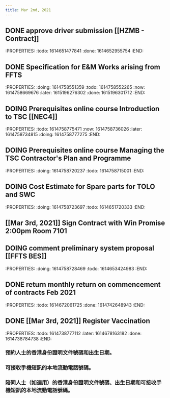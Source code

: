 ```yaml
---
title: Mar 2nd, 2021
---
```


## DONE approve driver submission [[HZMB - Contract]]
:PROPERTIES:
:todo: 1614651477841
:done: 1614652955754
:END:
## DONE Specification for E&M Works arising from FFTS
:PROPERTIES:
:doing: 1614758551359
:todo: 1614758552265
:now: 1614758669676
:later: 1615196276302
:done: 1615196301712
:END:
## DOING Prerequisites online course Introduction to TSC [[NEC4]]
:PROPERTIES:
:todo: 1614758775471
:now: 1614758736026
:later: 1614758734815
:doing: 1614758777275
:END:
## DOING Prerequisites online course Managing the TSC Contractor's Plan and Programme
:PROPERTIES:
:doing: 1614758720237
:todo: 1614758715001
:END:
## DOING Cost Estimate for Spare parts for TOLO and SWC
:PROPERTIES:
:doing: 1614758723697
:todo: 1614651720333
:END:
## [[Mar 3rd, 2021]] Sign Contract with Win Promise 2:00pm Room 7101
## DOING comment preliminary system proposal [[FFTS BES]]
:PROPERTIES:
:doing: 1614758728469
:todo: 1614653424983
:END:
## DONE return monthly return on commencement of contracts Feb 2021
:PROPERTIES:
:todo: 1614672061725
:done: 1614742648943
:END:
## DONE [[Mar 3rd, 2021]] Register Vaccination
:PROPERTIES:
:todo: 1614738777112
:later: 1614678163182
:done: 1614738784738
:END:
### 預約人士的香港身份證明文件號碼和出生日期。
### 可接收手機短訊的本地流動電話號碼。
### 陪同人士（如適用）的香港身份證明文件號碼、出生日期和可接收手機短訊的本地流動電話號碼。
